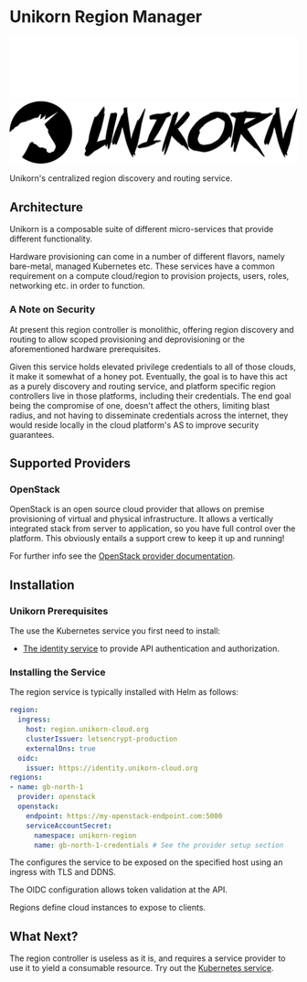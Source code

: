 # Unikorn Region Manager

![Unikorn Logo](https://raw.githubusercontent.com/unikorn-cloud/assets/main/images/logos/light-on-dark/logo.svg#gh-dark-mode-only)
![Unikorn Logo](https://raw.githubusercontent.com/unikorn-cloud/assets/main/images/logos/dark-on-light/logo.svg#gh-light-mode-only)

Unikorn's centralized region discovery and routing service.

## Architecture

Unikorn is a composable suite of different micro-services that provide different functionality.

Hardware provisioning can come in a number of different flavors, namely bare-metal, managed Kubernetes etc.
These services have a common requirement on a compute cloud/region to provision projects, users, roles, networking etc. in order to function.

### A Note on Security

At present this region controller is monolithic, offering region discovery and routing to allow scoped provisioning and deprovisioning or the aforementioned hardware prerequisites.

Given this service holds elevated privilege credentials to all of those clouds, it make it somewhat of a honey pot.
Eventually, the goal is to have this act as a purely discovery and routing service, and platform specific region controllers live in those platforms, including their credentials.
The end goal being the compromise of one, doesn't affect the others, limiting blast radius, and not having to disseminate credentials across the internet, they would reside locally in the cloud platform's AS to improve security guarantees.

## Supported Providers

### OpenStack

OpenStack is an open source cloud provider that allows on premise provisioning of virtual and physical infrastructure.
It allows a vertically integrated stack from server to application, so you have full control over the platform.
This obviously entails a support crew to keep it up and running!

For further info see the [OpenStack provider documentation](pkg/providers/openstack/README.md).

## Installation

### Unikorn Prerequisites

The use the Kubernetes service you first need to install:

* [The identity service](https://github.com/unikorn-cloud/identity) to provide API authentication and authorization.

### Installing the Service

The region service is typically installed with Helm as follows:

```yaml
region:
  ingress:
    host: region.unikorn-cloud.org
    clusterIssuer: letsencrypt-production
    externalDns: true
  oidc:
    issuer: https://identity.unikorn-cloud.org
regions:
- name: gb-north-1
  provider: openstack
  openstack:
    endpoint: https://my-openstack-endpoint.com:5000
    serviceAccountSecret:
      namespace: unikorn-region
      name: gb-north-1-credentials # See the provider setup section
```

The configures the service to be exposed on the specified host using an ingress with TLS and DDNS.

The OIDC configuration allows token validation at the API.

Regions define cloud instances to expose to clients.

## What Next?

The region controller is useless as it is, and requires a service provider to use it to yield a consumable resource.
Try out the [Kubernetes service](https://github.com/unikorn-cloud/kubernetes).
